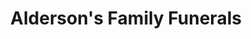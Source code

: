 ---
title: "Alderson's Family Funerals"
url: /durham/aldersons-family-funerals/
shop: Bestattungen
---